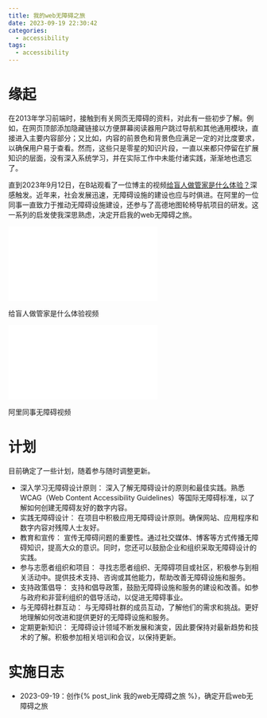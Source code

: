 ```yaml
---
title: 我的web无障碍之旅
date: 2023-09-19 22:30:42
categories:
  - accessibility
tags:
  - accessibility
---
```



# 缘起

在2013年学习前端时，接触到有关网页无障碍的资料，对此有一些初步了解。例如，在网页顶部添加隐藏链接以方便屏幕阅读器用户跳过导航和其他通用模块，直接进入主要内容部分；又比如，内容的前景色和背景色应满足一定的对比度要求，以确保用户易于查看。然而，这些只是零星的知识片段，一直以来都只停留在扩展知识的层面，没有深入系统学习，并在实际工作中未能付诸实践，渐渐地也遗忘了。

直到2023年9月12日，在B站观看了一位博主的视频[给盲人做管家是什么体验？](https://www.bilibili.com/video/BV1Yz4y157qe/)深感触发。近年来，社会发展迅速，无障碍设施的建设也应与时俱进。在阿里的一位同事一直致力于推动无障碍设施建设，还参与了高德地图轮椅导航项目的研发。这一系列的启发使我深思熟虑，决定开启我的web无障碍之旅。


<div class="video-container">
  <iframe src="//player.bilibili.com/player.html?aid=575971938&bvid=BV1Yz4y157qe&cid=1265142598&p=1&autoplay=false" scrolling="no" border="0" frameborder="no" framespacing="0" allowfullscreen="true"> </iframe>
</div>


给盲人做管家是什么体验视频


<div class="video-container">
  <iframe src="//player.bilibili.com/player.html?aid=775755513&bvid=BV1k14y1E7bp&cid=912022196&p=1&autoplay=false" scrolling="no" border="0" frameborder="no" framespacing="0" allowfullscreen="true"> </iframe>
</div>

阿里同事无障碍视频


# 计划

目前确定了一些计划，随着参与随时调整更新。


- 深入学习无障碍设计原则：
  深入了解无障碍设计的原则和最佳实践。熟悉WCAG（Web Content Accessibility Guidelines）等国际无障碍标准，以了解如何创建无障碍友好的数字内容。
- 实践无障碍设计：
  在项目中积极应用无障碍设计原则。确保网站、应用程序和数字内容对残障人士友好。
- 教育和宣传：
  宣传无障碍问题的重要性。通过社交媒体、博客等方式传播无障碍知识，提高大众的意识。同时，您还可以鼓励企业和组织采取无障碍设计的实践。
- 参与志愿者组织和项目：
  寻找志愿者组织、无障碍项目或社区，积极参与到相关活动中。提供技术支持、咨询或其他能力，帮助改善无障碍设施和服务。
- 支持政策倡导：
  支持和倡导政策，鼓励无障碍设施和服务的建设和改善。如参与政府和非营利组织的倡导活动，以促进无障碍事业。
- 与无障碍社群互动：
  与无障碍社群的成员互动，了解他们的需求和挑战。更好地理解如何改进和提供更好的无障碍设施和服务。
- 定期更新知识：
  无障碍设计领域不断发展和演变，因此要保持对最新趋势和技术的了解。积极参加相关培训和会议，以保持更新。

# 实施日志

- 2023-09-19：创作{% post_link 我的web无障碍之旅 %}，确定开启web无障碍之旅